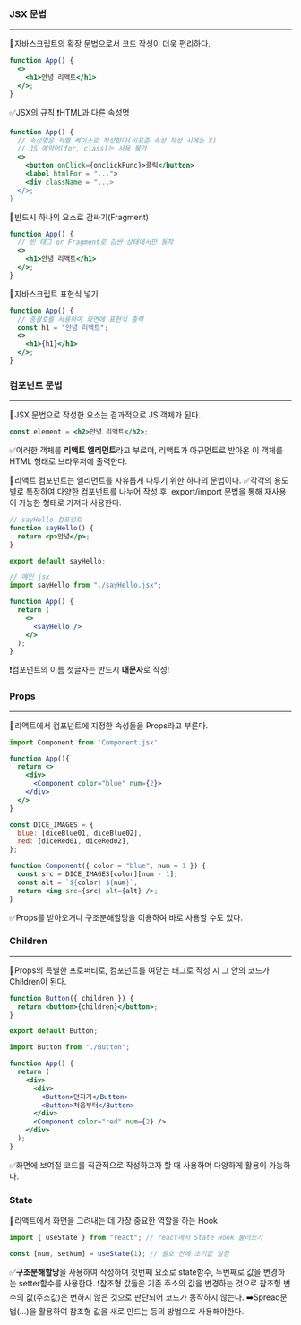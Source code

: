 ### JSX 문법

---

🔖자바스크립트의 확장 문법으로서 코드 작성이 더욱 편리하다.

```jsx
function App() {
  <>
    <h1>안녕 리액트</h1>
  </>;
}
```

✅JSX의 규칙
❗HTML과 다른 속성명

```jsx
function App() {
  // 속성명은 카멜 케이스로 작성한다(비표준 속성 작성 시에는 X)
  // JS 예약어(for, class)는 사용 불가
  <>
    <button onClick={onclickFunc}>클릭</button>
    <label htmlFor = "...">
    <div className = "...>
  </>;
}
```

🔖반드시 하나의 요소로 감싸기(Fragment)

```jsx
function App() {
  // 빈 태그 or Fragment로 감싼 상태에서만 동작
  <>
    <h1>안녕 리액트</h1>
  </>;
}
```

🔖자바스크립트 표현식 넣기

```jsx
function App() {
  // 중괄호를 사용하여 화면에 표현식 출력
  const h1 = "안녕 리액트";
  <>
    <h1>{h1}</h1>
  </>;
}
```

### 컴포넌트 문법

---

🔖JSX 문법으로 작성한 요소는 결과적으로 JS 객체가 된다.

```jsx
const element = <h2>안녕 리액트</h2>;
```

✅이러한 객체를 **리액트 엘리먼트**라고 부르며, 리액트가 아규먼트로 받아온 이 객체를 HTML 형태로 브라우저에 출력한다.

🔖리액트 컴포넌트는 엘리먼트를 자유롭게 다루기 위한 하나의 문법이다.
✅각각의 용도별로 특정하여 다양한 컴포넌트를 나누어 작성 후, export/import 문법을 통해 재사용이 가능한 형태로 가져다 사용한다.

```jsx
// sayHello 컴포넌트
function sayHello() {
  return <p>안녕</p>;
}

export default sayHello;

// 메인 jsx
import sayHello from "./sayHello.jsx";

function App() {
  return (
    <>
      <sayHello />
    </>
  );
}
```

❗컴포넌트의 이름 첫글자는 반드시 **대문자**로 작성!

### Props

---

🔖리액트에서 컴포넌트에 지정한 속성들을 Props라고 부른다.

```jsx
import Component from 'Component.jsx'

function App(){
  return <>
    <div>
      <Component color="blue" num={2}>
    </div>
  </>
}
```

```jsx
const DICE_IMAGES = {
  blue: [diceBlue01, diceBlue02],
  red: [diceRed01, diceRed02],
};

function Component({ color = "blue", num = 1 }) {
  const src = DICE_IMAGES[color][num - 1];
  const alt = `${color} ${num}`;
  return <img src={src} alt={alt} />;
}
```

✅Props를 받아오거나 구조분해할당을 이용하여 바로 사용할 수도 있다.

### Children

---

🔖Props의 특별한 프로퍼티로, 컴포넌트를 여닫는 태그로 작성 시 그 안의 코드가 Children이 된다.

```jsx
function Button({ children }) {
  return <button>{children}</button>;
}

export default Button;
```

```jsx
import Button from "./Button";

function App() {
  return (
    <div>
      <div>
        <Button>던지기</Button>
        <Button>처음부터</Button>
      </div>
      <Component color="red" num={2} />
    </div>
  );
}
```

✅화면에 보여질 코드를 직관적으로 작성하고자 할 때 사용하며 다양하게 활용이 가능하다.

### State

🔖리액트에서 화면을 그려내는 데 가장 중요한 역할을 하는 Hook

```jsx
import { useState } from "react"; // react에서 State Hook 불러오기

const [num, setNum] = useState(1); // 괄호 안에 초기값 설정
```

✅**구조분해할당**을 사용하여 작성하며 첫번째 요소로 state함수, 두번째로 값을 변경하는 setter함수를 사용한다.
❗참조형 값들은 기존 주소의 값을 변경하는 것으로 참조형 변수의 값(주소값)은 변하지 않은 것으로 판단되어 코드가 동작하지 않는다.
➡️Spread문법(...)을 활용하여 참조형 값을 새로 만드는 등의 방법으로 사용해야한다.
